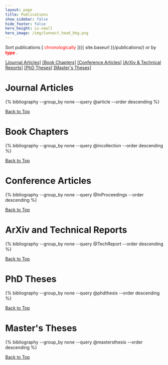 ```yaml
---
layout: page
title: Publications
show_sidebar: false
hide_footer: false
hero_height: is-small
hero_image: /img/Connect_head_bkg.png 
---
```


<style>
.csl-block {
    font-size: 16px;
}
.csl-title, .csl-author, .csl-event, .csl-editor, .csl-venue {
    display: block;
    position: relative;
    font-size: 16px;
}

.csl-title b {
    font-weight: 600;
}

.csl-content {
    display: inline-block;
    vertical-align: top;
    padding-left: 20px;
}

.bibliography {
   list-style-type: none;
}
</style>

 <div id="Top"></div>

Sort publications [<span style="color:red">
chronologically
</span>]({{ site.baseurl }}/publications/) or by <span style="color:red">
<b>type</b>
</span>. 

<!-- You are also welcome to browse slides from [<span style="color:red">talks</span>]({{ site.baseurl }}/talks). -->


[[Journal Articles]](#Journal-Articles) [[Book Chapters]](#Book-Chapters) [[Conference Articles]](#Conference-Articles) [[ArXiv & Technical Reports]](#Technical-Reports) [[PhD Theses]](#PhD-Theses) [[Master's Theses]](#Master-Theses)

# Journal Articles
<div id="Journal-Articles"></div>
{% bibliography --group_by none --query @article --order descending %}

[Back to Top](#Top)

# Book Chapters
<div id="Book-Chapters"></div>
{% bibliography --group_by none --query @incollection --order descending %}

[Back to Top](#Top)

# Conference Articles
<div id="Conference-Articles"></div>
{% bibliography --group_by none --query @InProceedings --order descending %}

[Back to Top](#Top)

# ArXiv and Technical Reports
<div id="Technical-Reports"></div>
{% bibliography --group_by none --query @TechReport --order descending %}

[Back to Top](#Top)

# PhD Theses
<div id="PhD-Theses"></div>
{% bibliography --group_by none --query @phdthesis --order descending %}

[Back to Top](#Top)

# Master's Theses
<div id="Master-Theses"></div>
{% bibliography --group_by none --query @mastersthesis --order descending %}

[Back to Top](#Top)

